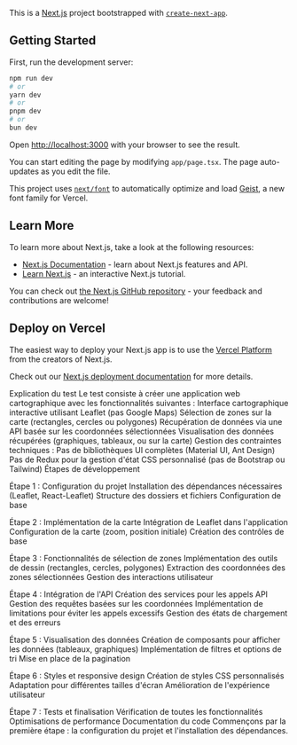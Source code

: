 This is a [Next.js](https://nextjs.org) project bootstrapped with [`create-next-app`](https://nextjs.org/docs/app/api-reference/cli/create-next-app).

## Getting Started

First, run the development server:

```bash
npm run dev
# or
yarn dev
# or
pnpm dev
# or
bun dev
```

Open [http://localhost:3000](http://localhost:3000) with your browser to see the result.

You can start editing the page by modifying `app/page.tsx`. The page auto-updates as you edit the file.

This project uses [`next/font`](https://nextjs.org/docs/app/building-your-application/optimizing/fonts) to automatically optimize and load [Geist](https://vercel.com/font), a new font family for Vercel.

## Learn More

To learn more about Next.js, take a look at the following resources:

- [Next.js Documentation](https://nextjs.org/docs) - learn about Next.js features and API.
- [Learn Next.js](https://nextjs.org/learn) - an interactive Next.js tutorial.

You can check out [the Next.js GitHub repository](https://github.com/vercel/next.js) - your feedback and contributions are welcome!

## Deploy on Vercel

The easiest way to deploy your Next.js app is to use the [Vercel Platform](https://vercel.com/new?utm_medium=default-template&filter=next.js&utm_source=create-next-app&utm_campaign=create-next-app-readme) from the creators of Next.js.

Check out our [Next.js deployment documentation](https://nextjs.org/docs/app/building-your-application/deploying) for more details.


Explication du test
Le test consiste à créer une application web cartographique avec les fonctionnalités suivantes :
Interface cartographique interactive utilisant Leaflet (pas Google Maps)
Sélection de zones sur la carte (rectangles, cercles ou polygones)
Récupération de données via une API basée sur les coordonnées sélectionnées
Visualisation des données récupérées (graphiques, tableaux, ou sur la carte)
Gestion des contraintes techniques :
Pas de bibliothèques UI complètes (Material UI, Ant Design)
Pas de Redux pour la gestion d'état
CSS personnalisé (pas de Bootstrap ou Tailwind)
Étapes de développement

Étape 1 : Configuration du projet
Installation des dépendances nécessaires (Leaflet, React-Leaflet)
Structure des dossiers et fichiers
Configuration de base

Étape 2 : Implémentation de la carte
Intégration de Leaflet dans l'application
Configuration de la carte (zoom, position initiale)
Création des contrôles de base

Étape 3 : Fonctionnalités de sélection de zones
Implémentation des outils de dessin (rectangles, cercles, polygones)
Extraction des coordonnées des zones sélectionnées
Gestion des interactions utilisateur

Étape 4 : Intégration de l'API
Création des services pour les appels API
Gestion des requêtes basées sur les coordonnées
Implémentation de limitations pour éviter les appels excessifs
Gestion des états de chargement et des erreurs

Étape 5 : Visualisation des données
Création de composants pour afficher les données (tableaux, graphiques)
Implémentation de filtres et options de tri
Mise en place de la pagination

Étape 6 : Styles et responsive design
Création de styles CSS personnalisés
Adaptation pour différentes tailles d'écran
Amélioration de l'expérience utilisateur

Étape 7 : Tests et finalisation
Vérification de toutes les fonctionnalités
Optimisations de performance
Documentation du code
Commençons par la première étape : la configuration du projet et l'installation des dépendances.